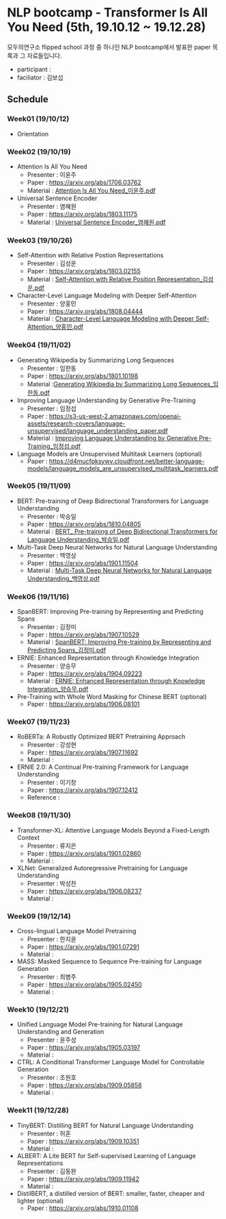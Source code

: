 # NLP bootcamp - Transformer Is All You Need (5th, 19.10.12 ~ 19.12.28)
모두의연구소 flipped school 과정 중 하나인 NLP bootcamp에서 발표한 paper 목록과 그 자료들입니다.

* participant : 
* faciliator : 김보섭

## Schedule
### Week01 (19/10/12)
* Orientation
### Week02 (19/10/19)
* Attention Is All You Need
	+ Presenter : 이윤주  
	+ Paper : https://arxiv.org/abs/1706.03762
	+ Material : [Attention Is All You Need_이윤주.pdf](https://github.com/modulabs/NLP-bootcamp/blob/master/5th/week02/Attention%20Is%20All%20You%20Need_%EC%9D%B4%EC%9C%A4%EC%A3%BC.pdf)
* Universal Sentence Encoder
	+ Presenter : 염혜원
	+ Paper : https://arxiv.org/abs/1803.11175
	+ Material : [Universal Sentence Encoder_염혜원.pdf](https://github.com/modulabs/NLP-bootcamp/blob/master/5th/week02/Universal%20Sentence%20Encoder_%EC%97%BC%ED%98%9C%EC%9B%90.pdf)
### Week03 (19/10/26)
* Self-Attention with Relative Postion Representations
	+ Presenter : 김성운
	+ Paper : https://arxiv.org/abs/1803.02155
	+ Material : [Self-Attention with Relative Position Representation_김성운.pdf](https://github.com/modulabs/NLP-bootcamp/blob/master/5th/week03/Self-Attention%20with%20Relative%20Position%20Representation_%EA%B9%80%EC%84%B1%EC%9A%B4.pdf)
* Character-Level Language Modeling with Deeper Self-Attention
	+ Presenter : 양홍민
	+ Paper : https://arxiv.org/abs/1808.04444
	+ Material : [Character-Level Language Modeling with Deeper Self-Attention_양홍민.pdf](https://github.com/modulabs/NLP-bootcamp/blob/master/5th/week03/Character-Level%20Language%20Modeling%20with%20Deeper%20Self-Attention_%EC%96%91%ED%99%8D%EB%AF%BC.pdf)
### Week04 (19/11/02)
* Generating Wikipedia by Summarizing Long Sequences
	+ Presenter : 임한동
	+ Paper : https://arxiv.org/abs/1801.10198
	+ Material :[Generating Wikipedia by Summarizing Long Sequences_임한동.pdf](https://github.com/modulabs/NLP-bootcamp/blob/master/5th/week04/Generating%20Wikipedia%20by%20Summarizing%20Long%20Sequences_%EC%9E%84%ED%95%9C%EB%8F%99.pdf)
* Improving Language Understanding by Generative Pre-Training
  + Presenter : 임정섭
  + Paper : https://s3-us-west-2.amazonaws.com/openai-assets/research-covers/language-unsupervised/language_understanding_paper.pdf
  + Material : [Improving Language Understanding by Generative Pre-Training_임정섭.pdf](https://github.com/modulabs/NLP-bootcamp/blob/master/5th/week04/Improving%20Language%20Understanding%20by%20Generative%20Pre-Training_%EC%9E%84%EC%A0%95%EC%84%AD.pdf)
* Language Models are Unsupervised Multitask Learners (optional)
  * Paper : https://d4mucfpksywv.cloudfront.net/better-language-models/language_models_are_unsupervised_multitask_learners.pdf
### Week05 (19/11/09)
* BERT: Pre-training of Deep Bidirectional Transformers for Language Understanding
	+ Presenter : 박승일
	+ Paper : https://arxiv.org/abs/1810.04805
	+ Material : [BERT_ Pre-training of Deep Bidirectional Transformers for Language Understanding_박승일.pdf](https://github.com/modulabs/NLP-bootcamp/blob/master/5th/week05/BERT_%20Pre-training%20of%20Deep%20Bidirectional%20Transformers%20for%20Language%20Understanding_%EB%B0%95%EC%8A%B9%EC%9D%BC.pdf)
* Multi-Task Deep Neural Networks for Natural Language Understanding
	+ Presenter : 백영상
	+ Paper : https://arxiv.org/abs/1901.11504
	+ Material : [Multi-Task Deep Neural Networks for Natural Language Understanding_백영상.pdf](https://github.com/modulabs/NLP-bootcamp/blob/master/5th/week05/Multi-Task%20Deep%20Neural%20Networks%20for%20Natural%20Language%20Understanding_%EB%B0%B1%EC%98%81%EC%83%81.pdf)
### Week06 (19/11/16)
* SpanBERT: Improving Pre-training by Representing and Predicting Spans
	+ Presenter : 김정미
	+ Paper : https://arxiv.org/abs/1907.10529
	+ Material : [SpanBERT: Improving Pre-training by Representing and Predicting Spans_김정미.pdf](https://github.com/modulabs/NLP-bootcamp/blob/master/5th/week06/SpanBERT:%20Improving%20Pre-training%20by%20Representing%20and%20Predicting%20Spans_%EA%B9%80%EC%A0%95%EB%AF%B8.pdf)
* ERNIE: Enhanced Representation through Knowledge Integration
  + Presenter : 양승무
  + Paper : https://arxiv.org/abs/1904.09223
  + Material : [ERNIE: Enhanced Representation through Knowledge Integration_양승무.pdf](https://github.com/modulabs/NLP-bootcamp/blob/master/5th/week06/ERNIE:%20Enhanced%20Representation%20through%20Knowledge%20Integration_%EC%96%91%EC%8A%B9%EB%AC%B4.pdf)
* Pre-Training with Whole Word Masking for Chinese BERT (optional)
  + Paper : https://arxiv.org/abs/1906.08101
### Week07 (19/11/23)
* RoBERTa: A Robustly Optimized BERT Pretraining Approach
	+ Presenter : 강성현
	+ Paper : https://arxiv.org/abs/1907.11692
	+ Material : 
* ERNIE 2.0: A Continual Pre-training Framework for Language Understanding
	+ Presenter : 이기창
	+ Paper : https://arxiv.org/abs/1907.12412
	+ Reference : 
### Week08 (19/11/30) 
* Transformer-XL: Attentive Language Models Beyond a Fixed-Length Context
	+ Presenter : 류지은
	+ Paper : https://arxiv.org/abs/1901.02860
	+ Material : 
* XLNet: Generalized Autoregressive Pretraining for Language Understanding
	+ Presenter : 박성찬
	+ Paper : https://arxiv.org/abs/1906.08237
	+ Material : 
### Week09 (19/12/14)
* Cross-lingual Language Model Pretraining
  - Presenter : 한지윤
  - Paper : https://arxiv.org/abs/1901.07291
  - Material : 
* MASS: Masked Sequence to Sequence Pre-training for Language Generation
  - Presenter : 최병주
  - Paper : https://arxiv.org/abs/1905.02450
  - Material : 
### Week10 (19/12/21)
* Unified Language Model Pre-training for Natural Language Understanding and Generation
  - Presenter : 윤주성
  - Paper : https://arxiv.org/abs/1905.03197
  - Material :
* CTRL: A Conditional Transformer Language Model for Controllable Generation
	- Presenter : 조원호
	- Paper : https://arxiv.org/abs/1909.05858
	- Material : 
### Week11 (19/12/28)
* TinyBERT: Distilling BERT for Natural Language Understanding
  - Presenter : 허훈
  - Paper : https://arxiv.org/abs/1909.10351
  - Material :
* ALBERT: A Lite BERT for Self-supervised Learning of Language Representations
  - Presenter : 김동완
  - Paper : https://arxiv.org/abs/1909.11942
  - Material :
* DistilBERT, a distilled version of BERT: smaller, faster, cheaper and lighter (optional)
  - Paper : https://arxiv.org/abs/1910.01108
